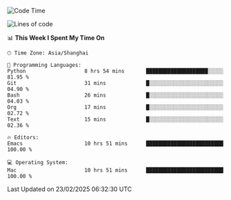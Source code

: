 <!--START_SECTION:waka-->
![Code Time](http://img.shields.io/badge/Code%20Time-2%2C543%20hrs%2056%20mins-blue)

![Lines of code](https://img.shields.io/badge/From%20Hello%20World%20I%27ve%20Written-335.2%20thousand%20lines%20of%20code-blue)

📊 **This Week I Spent My Time On** 

```text
🕑︎ Time Zone: Asia/Shanghai

💬 Programming Languages: 
Python                   8 hrs 54 mins       ████████████████████░░░░░   81.95 % 
Git                      31 mins             █░░░░░░░░░░░░░░░░░░░░░░░░   04.90 % 
Bash                     26 mins             █░░░░░░░░░░░░░░░░░░░░░░░░   04.03 % 
Org                      17 mins             █░░░░░░░░░░░░░░░░░░░░░░░░   02.72 % 
Text                     15 mins             █░░░░░░░░░░░░░░░░░░░░░░░░   02.36 % 

🔥 Editors: 
Emacs                    10 hrs 51 mins      █████████████████████████   100.00 % 

💻 Operating System: 
Mac                      10 hrs 51 mins      █████████████████████████   100.00 % 
```


 Last Updated on 23/02/2025 06:32:30 UTC
<!--END_SECTION:waka-->
